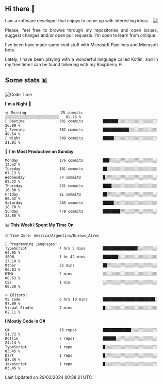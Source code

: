 ## Hi there :slightly_smiling_face:

<img src="https://github-readme-stats.vercel.app/api?username=victorgrycuk&show_icons=true&count_private=true&title_color=F7941E&icon_color=F7941E" align="right">

<p align="justify">
I am a software developer that enjoys to come up with interesting ideas.
<p/>

<p align= "justify">
Please, feel free to browse through my repositories and open issues, suggest changes and/or open pull requests. I'm open to learn from critique.
<p/>


<p align= "justify">
I've been have made some cool stuff with Microsoft Pipelines and Microsoft bots.
<p/>

<p align= "justify">
Lately, I have been playing with a wonderful language called Kotlin, and in my free time I can be found tinkering with my Raspberry Pi.
<p/>

## Some stats :bar_chart:
<!--START_SECTION:waka-->
![Code Time](http://img.shields.io/badge/Code%20Time-1%2C882%20hrs%2056%20mins-blue)

**I'm a Night 🦉** 

```text
🌞 Morning                25 commits          ░░░░░░░░░░░░░░░░░░░░░░░░░   01.76 % 
🌆 Daytime                381 commits         ███████░░░░░░░░░░░░░░░░░░   26.89 % 
🌃 Evening                702 commits         ████████████░░░░░░░░░░░░░   49.54 % 
🌙 Night                  309 commits         █████░░░░░░░░░░░░░░░░░░░░   21.81 % 
```
📅 **I'm Most Productive on Sunday** 

```text
Monday                   176 commits         ███░░░░░░░░░░░░░░░░░░░░░░   12.42 % 
Tuesday                  101 commits         ██░░░░░░░░░░░░░░░░░░░░░░░   07.13 % 
Wednesday                74 commits          █░░░░░░░░░░░░░░░░░░░░░░░░   05.22 % 
Thursday                 231 commits         ████░░░░░░░░░░░░░░░░░░░░░   16.30 % 
Friday                   91 commits          ██░░░░░░░░░░░░░░░░░░░░░░░   06.42 % 
Saturday                 265 commits         █████░░░░░░░░░░░░░░░░░░░░   18.70 % 
Sunday                   479 commits         ████████░░░░░░░░░░░░░░░░░   33.80 % 
```


📊 **This Week I Spent My Time On** 

```text
🕑︎ Time Zone: America/Argentina/Buenos_Aires

💬 Programming Languages: 
TypeScript               4 hrs 5 mins        ████████████████░░░░░░░░░   64.95 % 
JSON                     1 hr 42 mins        ███████░░░░░░░░░░░░░░░░░░   27.10 % 
Other                    25 mins             ██░░░░░░░░░░░░░░░░░░░░░░░   06.83 % 
HTML                     2 mins              ░░░░░░░░░░░░░░░░░░░░░░░░░   00.63 % 
CSS                      1 min               ░░░░░░░░░░░░░░░░░░░░░░░░░   00.30 % 

🔥 Editors: 
VS Code                  6 hrs 10 mins       ████████████████████████░   97.89 % 
Visual Studio            7 mins              █░░░░░░░░░░░░░░░░░░░░░░░░   02.11 % 
```

**I Mostly Code in C#** 

```text
C#                       15 repos            █████████████░░░░░░░░░░░░   51.72 % 
Kotlin                   7 repos             ██████░░░░░░░░░░░░░░░░░░░   24.14 % 
TypeScript               1 repo              █░░░░░░░░░░░░░░░░░░░░░░░░   03.45 % 
Dart                     1 repo              █░░░░░░░░░░░░░░░░░░░░░░░░   03.45 % 
JavaScript               1 repo              █░░░░░░░░░░░░░░░░░░░░░░░░   03.45 % 
```




 Last Updated on 29/02/2024 00:38:21 UTC
<!--END_SECTION:waka-->

